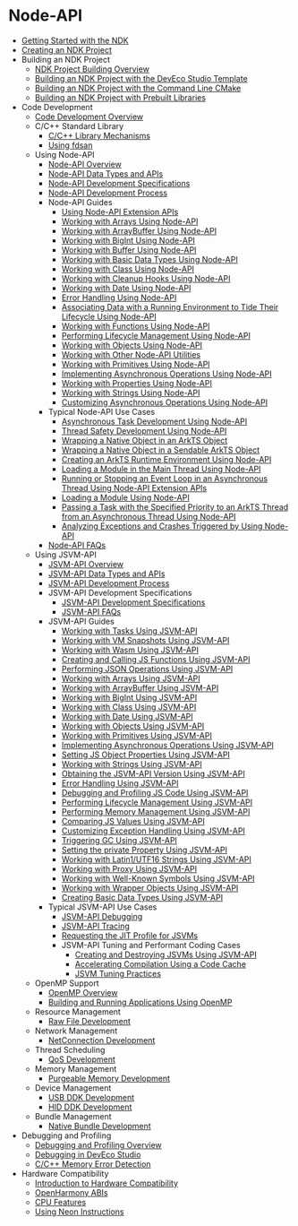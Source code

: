 # Node-API

- [Getting Started with the NDK](ndk-development-overview.md)
- [Creating an NDK Project](create-with-ndk.md)
- Building an NDK Project
  - [NDK Project Building Overview](build-with-ndk-overview.md)
  - [Building an NDK Project with the DevEco Studio Template](build-with-ndk-ide.md)
  - [Building an NDK Project with the Command Line CMake](build-with-ndk-cmake.md)
  - [Building an NDK Project with Prebuilt Libraries](build-with-ndk-prebuilts.md)
- Code Development
  - [Code Development Overview](develop-code-overview.md)
  - C/C++ Standard Library
    - [C/C++ Library Mechanisms](c-cpp-overview.md)
    - [Using fdsan](fdsan.md)
  - Using Node-API
    - [Node-API Overview](napi-introduction.md)
    - [Node-API Data Types and APIs](napi-data-types-interfaces.md)
    - [Node-API Development Specifications](napi-guidelines.md)
    - [Node-API Development Process](use-napi-process.md)
    - Node-API Guides
      - [Using Node-API Extension APIs](use-napi-about-extension.md)
      - [Working with Arrays Using Node-API](use-napi-about-array.md)
      - [Working with ArrayBuffer Using Node-API](use-napi-about-arraybuffer.md)
      - [Working with BigInt Using Node-API](use-napi-about-bigint.md)
      - [Working with Buffer Using Node-API](use-napi-about-buffer.md)
      - [Working with Basic Data Types Using Node-API](use-napi-basic-data-types.md)
      - [Working with Class Using Node-API](use-napi-about-class.md)
      - [Working with Cleanup Hooks Using Node-API](use-napi-about-cleanuphook.md)
      - [Working with Date Using Node-API](use-napi-about-date.md)
      - [Error Handling Using Node-API](use-napi-about-error.md)
      - [Associating Data with a Running Environment to Tide Their Lifecycle Using Node-API](use-napi-about-environmental-life-cycle.md)
      - [Working with Functions Using Node-API](use-napi-about-function.md)
      - [Performing Lifecycle Management Using Node-API](use-napi-life-cycle.md)
      - [Working with Objects Using Node-API](use-napi-about-object.md)
      - [Working with Other Node-API Utilities](use-napi-about-other-practical-tools.md)
      - [Working with Primitives Using Node-API](use-napi-about-primitive.md)
      - [Implementing Asynchronous Operations Using Node-API](use-napi-about-promise.md)
      - [Working with Properties Using Node-API](use-napi-about-property.md)
      - [Working with Strings Using Node-API](use-napi-about-string.md)
      - [Customizing Asynchronous Operations Using Node-API](use-napi-about-custom-asynchronous-operations.md)
    - Typical Node-API Use Cases
      - [Asynchronous Task Development Using Node-API](use-napi-asynchronous-task.md)
      - [Thread Safety Development Using Node-API](use-napi-thread-safety.md)
      - [Wrapping a Native Object in an ArkTS Object](use-napi-object-wrap.md)
      - [Wrapping a Native Object in a Sendable ArkTS Object](use-sendable-napi.md)
      - [Creating an ArkTS Runtime Environment Using Node-API](use-napi-ark-runtime.md)
      - [Loading a Module in the Main Thread Using Node-API](use-napi-load-module.md)
      - [Running or Stopping an Event Loop in an Asynchronous Thread Using Node-API Extension APIs](use-napi-event-loop.md)
      - [Loading a Module Using Node-API](use-napi-load-module-with-info.md)
      - [Passing a Task with the Specified Priority to an ArkTS Thread from an Asynchronous Thread Using Node-API](use-call-threadsafe-function-with-priority.md)
      - [Analyzing Exceptions and Crashes Triggered by Using Node-API](use-napi-about-crash.md)
    - [Node-API FAQs](use-napi-faqs.md)
  - Using JSVM-API
    - [JSVM-API Overview](jsvm-introduction.md)
    - [JSVM-API Data Types and APIs](jsvm-data-types-interfaces.md)
    - [JSVM-API Development Process](use-jsvm-process.md)
    - JSVM-API Development Specifications
      - [JSVM-API Development Specifications](jsvm-guidelines.md)
      - [JSVM-API FAQs](jsvm-frequently-questions.md)
    - JSVM-API Guides
      - [Working with Tasks Using JSVM-API](use-jsvm-execute_tasks.md)
      - [Working with VM Snapshots Using JSVM-API](use-jsvm-create-snapshot.md)
      - [Working with Wasm Using JSVM-API](use-jsvm-about-wasm.md)
      - [Creating and Calling JS Functions Using JSVM-API](use-jsvm-function-call.md)
      - [Performing JSON Operations Using JSVM-API](use-jsvm-about-JSON.md)
      - [Working with Arrays Using JSVM-API](use-jsvm-about-array.md)
      - [Working with ArrayBuffer Using JSVM-API](use-jsvm-about-arraybuffer.md)
      - [Working with BigInt Using JSVM-API](use-jsvm-about-bigint.md)
      - [Working with Class Using JSVM-API](use-jsvm-about-class.md)
      - [Working with Date Using JSVM-API](use-jsvm-about-date.md)
      - [Working with Objects Using JSVM-API](use-jsvm-about-object.md)
      - [Working with Primitives Using JSVM-API](use-jsvm-about-primitive.md)
      - [Implementing Asynchronous Operations Using JSVM-API](use-jsvm-about-promise.md)
      - [Setting JS Object Properties Using JSVM-API](use-jsvm-about-property.md)
      - [Working with Strings Using JSVM-API](use-jsvm-about-string.md)
      - [Obtaining the JSVM-API Version Using JSVM-API](use-jsvm-about-version.md)
      - [Error Handling Using JSVM-API](use-jsvm-error.md)
      - [Debugging and Profiling JS Code Using JSVM-API](use-jsvm-heapstatistics-debugger-cpuprofiler-heapsnapshot.md)
      - [Performing Lifecycle Management Using JSVM-API](use-jsvm-life-cycle.md)
      - [Performing Memory Management Using JSVM-API](use-jsvm-memory-management.md)
      - [Comparing JS Values Using JSVM-API](use-jsvm-strict-equals.md)
      - [Customizing Exception Handling Using JSVM-API](use-jsvm-trigger-exceptions.md)
      - [Triggering GC Using JSVM-API](use-jsvm-trigger-gc.md)
      - [Setting the private Property Using JSVM-API](use-jsvm-about-private.md)
      - [Working with Latin1/UTF16 Strings Using JSVM-API](use-jsvm-about-external-string.md)
      - [Working with Proxy Using JSVM-API](use-jsvm-about-proxy.md)
      - [Working with Well-Known Symbols Using JSVM-API](use-jsvm-about-well-known-symbols.md)
      - [Working with Wrapper Objects Using JSVM-API](use-jsvm-about-wrapper-object.md)
      - [Creating Basic Data Types Using JSVM-API](use-jsvm-basic-data-types.md)
    - Typical JSVM-API Use Cases
      - [JSVM-API Debugging](jsvm-debugger-cpuprofiler-heapsnapshot.md)
      - [JSVM-API Tracing](use-jsvm-about-trace.md)
      - [Requesting the JIT Profile for JSVMs](jsvm-apply-jit-profile.md)
      - JSVM-API Tuning and Performant Coding Cases
        - [Creating and Destroying JSVMs Using JSVM-API](use-jsvm-runtime-task.md)
        - [Accelerating Compilation Using a Code Cache](use-jsvm-about-code-cache.md)
        - [JSVM Tuning Practices](jsvm-optimizations.md)
  - OpenMP Support
    - [OpenMP Overview](openmp-overview.md)
    - [Building and Running Applications Using OpenMP](openmp-guideline.md)
  - Resource Management<!--resource-management-->
    - [Raw File Development](rawfile-guidelines.md)
  - Network Management
    - [NetConnection Development](native-netmanager-guidelines.md) 
  - Thread Scheduling
    - [QoS Development](qos-guidelines.md)
  - Memory Management
    - [Purgeable Memory Development](purgeable-memory-guidelines.md)
  - Device Management
    - [USB DDK Development](usb-ddk-guidelines.md)
    - [HID DDK Development](hid-ddk-guidelines.md)
  - Bundle Management
    - [Native Bundle Development](native-bundle-guidelines.md)
- Debugging and Profiling
  - [Debugging and Profiling Overview](debug-performance-profiling-overview.md)
  - [Debugging in DevEco Studio](debug-ide.md)
  - [C/C++ Memory Error Detection](debug-asan.md)
- Hardware Compatibility
  - [Introduction to Hardware Compatibility](hw-guide.md)
  - [OpenHarmony ABIs](ohos-abi.md)
  - [CPU Features](cpu-features.md)
  - [Using Neon Instructions](neon-guide.md)

